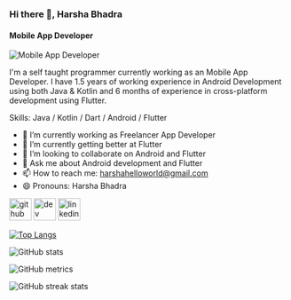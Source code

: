 ### Hi there 👋, Harsha Bhadra
#### Mobile App Developer
![Mobile App Developer](https://media-exp1.licdn.com/dms/image/C4E16AQFHAXpZn2ZeDA/profile-displaybackgroundimage-shrink_200_800/0?e=1609372800&v=beta&t=WGNXxmIsq3-j9BC50Bzwif_e-QPT-EAeV0OXX5m22os)

I'm a self taught programmer currently working as an Mobile App Developer. I have 1.5 years of working experience in Android Development using both Java & Kotlin and 6 months of experience in cross-platform development using Flutter.

Skills: Java / Kotlin / Dart / Android / Flutter

- 🔭 I’m currently working as Freelancer App Developer 
- 🌱 I’m currently getting better at Flutter
- 👯 I’m looking to collaborate on Android and Flutter 
- 💬 Ask me about Android development and Flutter
- 📫 How to reach me: harshahelloworld@gmail.com 
- 😄 Pronouns: Harsha Bhadra 


[<img src='https://cdn.jsdelivr.net/npm/simple-icons@3.0.1/icons/github.svg' alt='github' height='40'>](https://github.com/harshabhadra)  [<img src='https://cdn.jsdelivr.net/npm/simple-icons@3.0.1/icons/dev-dot-to.svg' alt='dev' height='40'>](https://dev.to/harshabhadra)  [<img src='https://cdn.jsdelivr.net/npm/simple-icons@3.0.1/icons/linkedin.svg' alt='linkedin' height='40'>](https://www.linkedin.com/in/harshabhadra/)  

[![Top Langs](https://github-readme-stats.vercel.app/api/top-langs/?username=harshabhadra)](https://github.com/anuraghazra/github-readme-stats)

![GitHub stats](https://github-readme-stats.vercel.app/api?username=harshabhadra&show_icons=true)  

![GitHub metrics](https://metrics.lecoq.io/harshabhadra)  

![GitHub streak stats](https://github-readme-streak-stats.herokuapp.com/?user=harshabhadra)  

